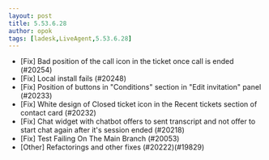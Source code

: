 ```yaml
---
layout: post
title: 5.53.6.28
author: opok
tags: [ladesk,LiveAgent,5.53.6.28]
---
```

- [Fix] Bad position of the call icon in the ticket once call is ended (#20254)
- [Fix] Local install fails (#20248)
- [Fix] Position of buttons in "Conditions" section in "Edit invitation" panel (#20233)
- [Fix] White design of Closed ticket icon in the Recent tickets section of contact card (#20232)
- [Fix] Chat widget with chatbot offers to sent transcript and not offer to start chat again after it's session ended (#20218)
- [Fix] Test Failing On The Main Branch (#20053)
- [Other] Refactorings and other fixes (#20222)(#19829)